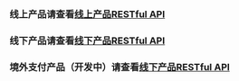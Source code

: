 ### 线上产品请查看[线上产品RESTful API](online/README.md)

### 线下产品请查看[线下产品RESTful API](offline/README.md)

### 境外支付产品（开发中）请查看[线下产品RESTful API](international/README.md)